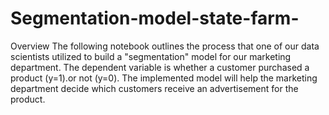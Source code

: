 # Segmentation-model-state-farm-
Overview The following notebook outlines the process that one of our data scientists utilized to build a "segmentation" model for our marketing department. The dependent variable is whether a customer purchased a product (y=1).or not (y=0). The implemented model will help the marketing department decide which customers receive an advertisement for the product.
